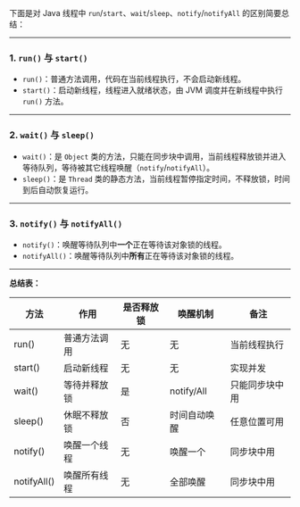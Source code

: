 下面是对 Java 线程中 `run`/`start`、`wait`/`sleep`、`notify`/`notifyAll` 的区别简要总结：

---

### 1. `run()` 与 `start()`  
- `run()`：普通方法调用，代码在当前线程执行，不会启动新线程。  
- `start()`：启动新线程，线程进入就绪状态，由 JVM 调度并在新线程中执行 `run()` 方法。

---

### 2. `wait()` 与 `sleep()`  
- `wait()`：是 `Object` 类的方法，只能在同步块中调用，当前线程释放锁并进入等待队列，等待被其它线程唤醒（`notify`/`notifyAll`）。  
- `sleep()`：是 `Thread` 类的静态方法，当前线程暂停指定时间，不释放锁，时间到后自动恢复运行。

---

### 3. `notify()` 与 `notifyAll()`  
- `notify()`：唤醒等待队列中**一个**正在等待该对象锁的线程。  
- `notifyAll()`：唤醒等待队列中**所有**正在等待该对象锁的线程。

---

**总结表：**

| 方法        | 作用         | 是否释放锁 | 唤醒机制     | 备注           |
| ----------- | ------------ | ---------- | ------------ | -------------- |
| run()       | 普通方法调用 | 无         | 无           | 当前线程执行   |
| start()     | 启动新线程   | 无         | 无           | 实现并发       |
| wait()      | 等待并释放锁 | 是         | notify/All   | 只能同步块中用 |
| sleep()     | 休眠不释放锁 | 否         | 时间自动唤醒 | 任意位置可用   |
| notify()    | 唤醒一个线程 | 无         | 唤醒一个     | 同步块中用     |
| notifyAll() | 唤醒所有线程 | 无         | 全部唤醒     | 同步块中用     |